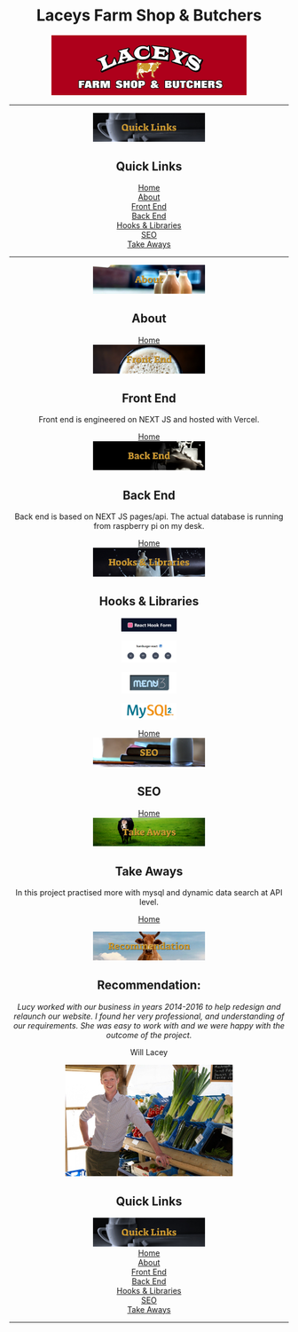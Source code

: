 <div align="center">
<h1>Laceys Farm Shop & Butchers</h1>
<img
    src="./public/Media/Photoshoot/Logo.jpg"
    width="70%"
    id="home"
    />



<hr />
<img
    src="./public/Media/README/quickLinks.jpg"
    width="40%"
    /> <br />
<h2>Quick Links</h2>
<a href="#home">Home</a><br />
<a href="#about">About</a><br />
<a href="#frontEnd">Front End</a><br />
<a href="#backEnd">Back End</a><br />
<a href="#hooksAndLibraries">Hooks & Libraries</a><br />
<a href="#seo">SEO</a><br />
<a href="#takeAways">Take Aways</a><br />
<hr />







<!-- ABOUT -->
<img
    src="./public/Media/README/abouts.jpg"
    width="40%"
    id="about"
    />
<h2>About</h2>





<!-- FRONT END -->
<a href="#home">Home</a><br />
<img
    src="./public/Media/README/frontEnd.jpg"
    width="40%"
    id="frontEnd"
    />
<h2>Front End</h2>
    <p>
Front end is engineered on NEXT JS and hosted with Vercel.
 </p>







<!-- BACK END -->
<a href="#home">Home</a><br />
<img
    src="./public/Media/README/backEnd.jpg"
    width="40%"
    id="backEnd"
    />
<h2>Back End</h2>

<p>
    Back end is based on NEXT JS pages/api. The actual database is running from raspberry pi on my desk.
    </p>



<!-- HOOKS & LIBRARIES -->
<a href="#home">Home</a><br />
<img
    src="./public/Media/README/hooksAndLibraries.jpg"
    width="40%"
    id="hooksAndLibraries"
    />
<h2>Hooks & Libraries</h2>



<img
    src="./public/Media/README/hooksLibraries/FormHook.jpg"
    width="20%"
    alt="form hook"
    />


<img
    src="./public/Media/README/hooksLibraries/HamburgerReact.jpg"
    width="20%"
    alt="hamburger react"
    />


<img
    src="./public/Media/README/hooksLibraries/Menu13.jpg"
    width="20%"
    alt="menu13"
    />

<img
    src="./public/Media/README/hooksLibraries/mysql2.jpg"
    width="20%"
    alt="mysql2"
    />






<!-- PHOTOGRAPHY -->






<!-- SEO -->
<a href="#home">Home</a><br />
<img
    src="./public/Media/README/SEOjpg.jpg"
    width="40%"
    id="seo"
    />
<h2>SEO</h2>





<!-- TAKE AWAYS: -->
<a href="#home">Home</a><br />
<img
    src="./public/Media/README/takeAways.jpg"
    width="40%"
    id="takeAways"
    />
<h2>Take Aways</h2>

<p>
In this project practised more with mysql and dynamic data search at API level.

</p>



<!-- RECOMMENDATION: --><a href="#home">Home</a><br />
<img
    src="./public/Media/README/recommendation.jpg"
    width="40%"
    id="takeAways"
    />
<h2>Recommendation:</h2>
<i>
Lucy worked with our business in years 2014-2016 to help redesign and relaunch our website.  I found her very professional, and understanding of our requirements.  She was easy to work with and we were happy with the outcome of the project.


</i>
<p>
Will Lacey
</p>

<img
    src="./public/Media/Photoshoot/WillLacey.jpg"
    width="60%"
    id="takeAways"
    />




<!-- QUICK LINKS: -->
<h2>Quick Links</h2>
<img
    src="./public/Media/README/quickLinks.jpg"
    width="40%"
    /> <br />
<a href="#home">Home</a><br />
<a href="#about">About</a><br />
<a href="#frontEnd">Front End</a><br />
<a href="#backEnd">Back End</a><br />
<a href="#hooksAndLibraries">Hooks & Libraries</a><br />
<a href="#seo">SEO</a><br />
<a href="#takeAways">Take Aways</a><br />
<hr />



</div>